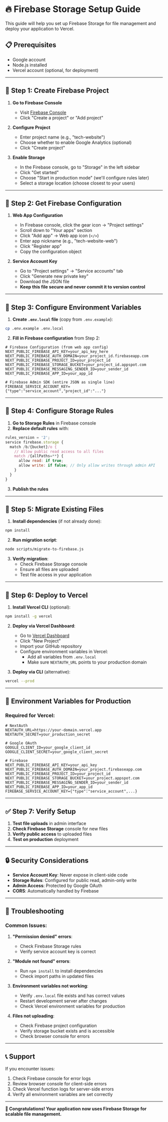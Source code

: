 # 🔥 Firebase Storage Setup Guide

This guide will help you set up Firebase Storage for file management and deploy your application to Vercel.

## 📋 Prerequisites

- Google account
- Node.js installed
- Vercel account (optional, for deployment)

---

## 🚀 Step 1: Create Firebase Project

1. **Go to Firebase Console**
   - Visit [Firebase Console](https://console.firebase.google.com/)
   - Click "Create a project" or "Add project"

2. **Configure Project**
   - Enter project name (e.g., "tech-website")
   - Choose whether to enable Google Analytics (optional)
   - Click "Create project"

3. **Enable Storage**
   - In the Firebase console, go to "Storage" in the left sidebar
   - Click "Get started"
   - Choose "Start in production mode" (we'll configure rules later)
   - Select a storage location (choose closest to your users)

---

## 🔧 Step 2: Get Firebase Configuration

1. **Web App Configuration**
   - In Firebase console, click the gear icon → "Project settings"
   - Scroll down to "Your apps" section
   - Click "Add app" → Web app icon (`</>`)
   - Enter app nickname (e.g., "tech-website-web")
   - Click "Register app"
   - Copy the configuration object

2. **Service Account Key**
   - Go to "Project settings" → "Service accounts" tab
   - Click "Generate new private key"
   - Download the JSON file
   - **Keep this file secure and never commit it to version control**

---

## 🔐 Step 3: Configure Environment Variables

1. **Create `.env.local` file** (copy from `.env.example`):

```bash
cp .env.example .env.local
```

2. **Fill in Firebase configuration** from Step 2:

```env
# Firebase Configuration (from web app config)
NEXT_PUBLIC_FIREBASE_API_KEY=your_api_key_here
NEXT_PUBLIC_FIREBASE_AUTH_DOMAIN=your_project_id.firebaseapp.com
NEXT_PUBLIC_FIREBASE_PROJECT_ID=your_project_id
NEXT_PUBLIC_FIREBASE_STORAGE_BUCKET=your_project_id.appspot.com
NEXT_PUBLIC_FIREBASE_MESSAGING_SENDER_ID=your_sender_id
NEXT_PUBLIC_FIREBASE_APP_ID=your_app_id

# Firebase Admin SDK (entire JSON as single line)
FIREBASE_SERVICE_ACCOUNT_KEY={"type":"service_account","project_id":"..."}
```

---

## 📁 Step 4: Configure Storage Rules

1. **Go to Storage Rules** in Firebase console
2. **Replace default rules** with:

```javascript
rules_version = '2';
service firebase.storage {
  match /b/{bucket}/o {
    // Allow public read access to all files
    match /{allPaths=**} {
      allow read: if true;
      allow write: if false; // Only allow writes through admin API
    }
  }
}
```

3. **Publish the rules**

---

## 🔄 Step 5: Migrate Existing Files

1. **Install dependencies** (if not already done):
```bash
npm install
```

2. **Run migration script**:
```bash
node scripts/migrate-to-firebase.js
```

3. **Verify migration**:
   - Check Firebase Storage console
   - Ensure all files are uploaded
   - Test file access in your application

---

## 🚀 Step 6: Deploy to Vercel

1. **Install Vercel CLI** (optional):
```bash
npm install -g vercel
```

2. **Deploy via Vercel Dashboard**:
   - Go to [Vercel Dashboard](https://vercel.com/dashboard)
   - Click "New Project"
   - Import your GitHub repository
   - Configure environment variables in Vercel:
     - Add all variables from `.env.local`
     - Make sure `NEXTAUTH_URL` points to your production domain

3. **Deploy via CLI** (alternative):
```bash
vercel --prod
```

---

## 🔧 Environment Variables for Production

### Required for Vercel:

```env
# NextAuth
NEXTAUTH_URL=https://your-domain.vercel.app
NEXTAUTH_SECRET=your_production_secret

# Google OAuth
GOOGLE_CLIENT_ID=your_google_client_id
GOOGLE_CLIENT_SECRET=your_google_client_secret

# Firebase
NEXT_PUBLIC_FIREBASE_API_KEY=your_api_key
NEXT_PUBLIC_FIREBASE_AUTH_DOMAIN=your_project.firebaseapp.com
NEXT_PUBLIC_FIREBASE_PROJECT_ID=your_project_id
NEXT_PUBLIC_FIREBASE_STORAGE_BUCKET=your_project.appspot.com
NEXT_PUBLIC_FIREBASE_MESSAGING_SENDER_ID=your_sender_id
NEXT_PUBLIC_FIREBASE_APP_ID=your_app_id
FIREBASE_SERVICE_ACCOUNT_KEY={"type":"service_account",...}
```

---

## ✅ Step 7: Verify Setup

1. **Test file uploads** in admin interface
2. **Check Firebase Storage** console for new files
3. **Verify public access** to uploaded files
4. **Test on production** deployment

---

## 🔒 Security Considerations

- **Service Account Key**: Never expose in client-side code
- **Storage Rules**: Configured for public read, admin-only write
- **Admin Access**: Protected by Google OAuth
- **CORS**: Automatically handled by Firebase

---

## 🐛 Troubleshooting

### Common Issues:

1. **"Permission denied" errors**:
   - Check Firebase Storage rules
   - Verify service account key is correct

2. **"Module not found" errors**:
   - Run `npm install` to install dependencies
   - Check import paths in updated files

3. **Environment variables not working**:
   - Verify `.env.local` file exists and has correct values
   - Restart development server after changes
   - Check Vercel environment variables for production

4. **Files not uploading**:
   - Check Firebase project configuration
   - Verify storage bucket exists and is accessible
   - Check browser console for errors

---

## 📞 Support

If you encounter issues:
1. Check Firebase console for error logs
2. Review browser console for client-side errors
3. Check Vercel function logs for server-side errors
4. Verify all environment variables are set correctly

---

**🎉 Congratulations! Your application now uses Firebase Storage for scalable file management.**
